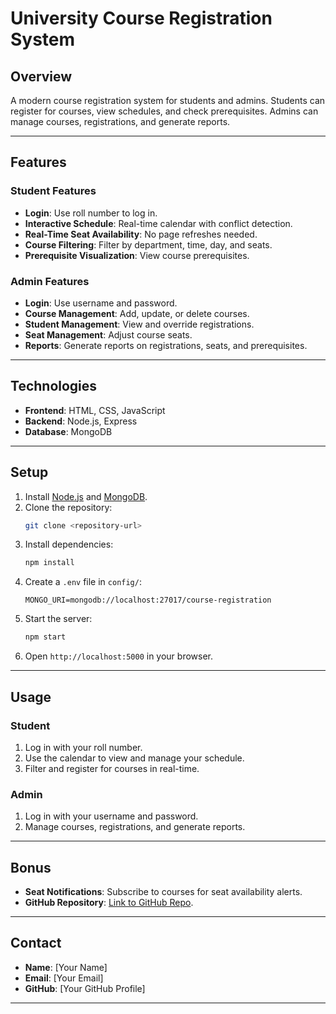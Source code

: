 # University Course Registration System

## Overview
A modern course registration system for students and admins. Students can register for courses, view schedules, and check prerequisites. Admins can manage courses, registrations, and generate reports.

---

## Features

### **Student Features**
- **Login**: Use roll number to log in.
- **Interactive Schedule**: Real-time calendar with conflict detection.
- **Real-Time Seat Availability**: No page refreshes needed.
- **Course Filtering**: Filter by department, time, day, and seats.
- **Prerequisite Visualization**: View course prerequisites.

### **Admin Features**
- **Login**: Use username and password.
- **Course Management**: Add, update, or delete courses.
- **Student Management**: View and override registrations.
- **Seat Management**: Adjust course seats.
- **Reports**: Generate reports on registrations, seats, and prerequisites.

---

## Technologies
- **Frontend**: HTML, CSS, JavaScript
- **Backend**: Node.js, Express
- **Database**: MongoDB

---

## Setup

1. Install [Node.js](https://nodejs.org/) and [MongoDB](https://www.mongodb.com/).
2. Clone the repository:
   ```bash
   git clone <repository-url>
   ```
3. Install dependencies:
   ```bash
   npm install
   ```
4. Create a `.env` file in `config/`:
   ```env
   MONGO_URI=mongodb://localhost:27017/course-registration
   ```
5. Start the server:
   ```bash
   npm start
   ```
6. Open `http://localhost:5000` in your browser.

---

## Usage

### Student
1. Log in with your roll number.
2. Use the calendar to view and manage your schedule.
3. Filter and register for courses in real-time.

### Admin
1. Log in with your username and password.
2. Manage courses, registrations, and generate reports.

---

## Bonus
- **Seat Notifications**: Subscribe to courses for seat availability alerts.
- **GitHub Repository**: [Link to GitHub Repo](<repository-url>).

---

## Contact
- **Name**: [Your Name]
- **Email**: [Your Email]
- **GitHub**: [Your GitHub Profile]

---
